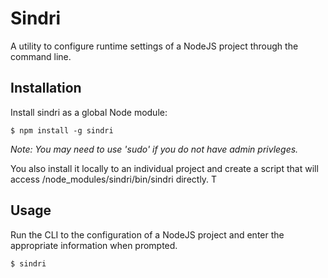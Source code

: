 # Sindri

A utility to configure runtime settings of a NodeJS project through the command line. 


## Installation

Install sindri as a global Node module:

    $ npm install -g sindri

*Note: You may need to use 'sudo' if you do not have admin privleges.*

You also install it locally to an individual project and create a script that will access /node_modules/sindri/bin/sindri directly. T


## Usage

Run the CLI to the configuration of a NodeJS project and enter the appropriate information when prompted.

    $ sindri

